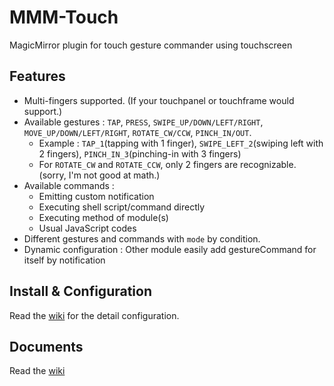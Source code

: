 # MMM-Touch
MagicMirror plugin for touch gesture commander using touchscreen  


## Features
- Multi-fingers supported. (If your touchpanel or touchframe would support.)
- Available gestures : `TAP`, `PRESS`, `SWIPE_UP/DOWN/LEFT/RIGHT`, `MOVE_UP/DOWN/LEFT/RIGHT`, `ROTATE_CW/CCW`, `PINCH_IN/OUT`.
  - Example : `TAP_1`(tapping with 1 finger), `SWIPE_LEFT_2`(swiping left with 2 fingers), `PINCH_IN_3`(pinching-in with 3 fingers)
  - For `ROTATE_CW` and `ROTATE_CCW`, only 2 fingers are recognizable. (sorry, I'm not good at math.)
- Available commands :
  - Emitting custom notification
  - Executing shell script/command directly
  - Executing method of module(s)
  - Usual JavaScript codes
- Different gestures and commands with `mode` by condition.
- Dynamic configuration : Other module easily add gestureCommand for itself by notification


## Install & Configuration
Read the [wiki](../../wiki) for the detail configuration.

## Documents
Read the [wiki](../../wiki)
